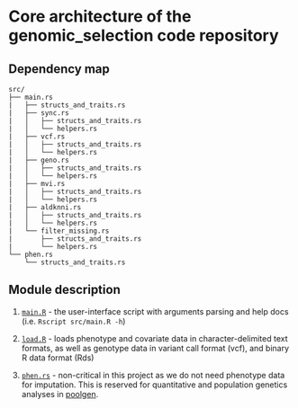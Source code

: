 # Core architecture of the genomic_selection code repository

## Dependency map

```shell
src/
├── main.rs
|   ├── structs_and_traits.rs
|   ├── sync.rs
|   │   ├── structs_and_traits.rs
|   │   └── helpers.rs
|   ├── vcf.rs
|   │   ├── structs_and_traits.rs
|   │   └── helpers.rs
|   ├── geno.rs
|   │   ├── structs_and_traits.rs
|   │   └── helpers.rs
|   ├── mvi.rs
|   │   ├── structs_and_traits.rs
|   │   └── helpers.rs
|   ├── aldknni.rs
|   │   ├── structs_and_traits.rs
|   │   └── helpers.rs
|   └── filter_missing.rs
|       ├── structs_and_traits.rs
|       └── helpers.rs
└── phen.rs
    └── structs_and_traits.rs
```

## Module description

1. [`main.R`](src/main.R) - the user-interface script with arguments parsing and help docs (i.e. `Rscript src/main.R -h`)
2. [`load.R`](src/load.R) - loads phenotype and covariate data in character-delimited text formats, as well as genotype data in variant call format (vcf), and binary R data format (Rds)


0. [`phen.rs`](src/phen.rs) - non-critical in this project as we do not need phenotype data for imputation. This is reserved for quantitative and population genetics analyses in [poolgen](https://github.com/jeffersonfparil/poolgen).

